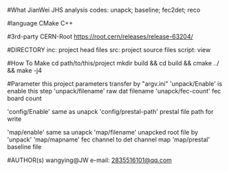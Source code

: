 #What
  JianWei JHS analysis codes: unapck; baseline; fec2det; reco

#language
  CMake
  C++

#3rd-party
  CERN-Root https://root.cern/releases/release-63204/

#DIRECTORY
  inc: project head files
  src: project source files
  script: view

#How To Make
  cd path/to/this/project
  mkdir build && cd build && cmake ../ && make -j4


#Parameter
  this project parameters transfer by "argv.ini"
  'unpack/Enable'  is enable this step
  'unpack/filename' raw dat filename
  'unapck/fec-count' fec board count

  'config/Enable' same as unapck
  'config/prestal-path' prestal file path for write

  'map/enable' same sa unapck
  'map/filename' unapcked root file by 'unpack'
  'map/mapname' fec channel to det channel map
  'map/prestal' baseline file

#AUTHOR(s)
  wangying@JW   e-mail: 2835516101@qq.com
